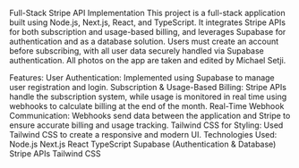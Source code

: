 Full-Stack Stripe API Implementation
This project is a full-stack application built using Node.js, Next.js, React, and TypeScript. It integrates Stripe APIs for both subscription and usage-based billing, and leverages Supabase for authentication and as a database solution. Users must create an account before subscribing, with all user data securely handled via Supabase authentication. All photos on the app are taken and edited by Michael Setji.

Features:
User Authentication: Implemented using Supabase to manage user registration and login.
Subscription & Usage-Based Billing: Stripe APIs handle the subscription system, while usage is monitored in real time using webhooks to calculate billing at the end of the month.
Real-Time Webhook Communication: Webhooks send data between the application and Stripe to ensure accurate billing and usage tracking.
Tailwind CSS for Styling: Used Tailwind CSS to create a responsive and modern UI.
Technologies Used:
Node.js
Next.js
React
TypeScript
Supabase (Authentication & Database)
Stripe APIs
Tailwind CSS
